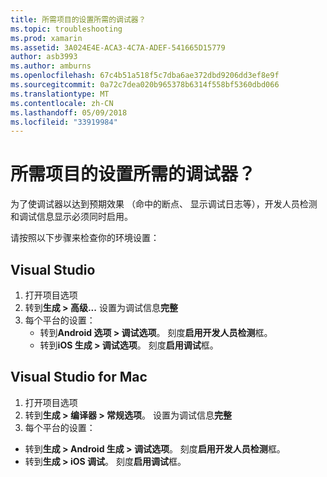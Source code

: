 ```yaml
---
title: 所需项目的设置所需的调试器？
ms.topic: troubleshooting
ms.prod: xamarin
ms.assetid: 3A024E4E-ACA3-4C7A-ADEF-541665D15779
author: asb3993
ms.author: amburns
ms.openlocfilehash: 67c4b51a518f5c7dba6ae372dbd9206dd3ef8e9f
ms.sourcegitcommit: 0a72c7dea020b965378b6314f558bf5360dbd066
ms.translationtype: MT
ms.contentlocale: zh-CN
ms.lasthandoff: 05/09/2018
ms.locfileid: "33919984"
---
```

# <a name="what-project-settings-are-required-for-the-debugger"></a>所需项目的设置所需的调试器？

为了使调试器以达到预期效果 （命中的断点、 显示调试日志等），开发人员检测和调试信息显示必须同时启用。

请按照以下步骤来检查你的环境设置：

## <a name="visual-studio"></a>Visual Studio
1. 打开项目选项
2. 转到**生成 > 高级...** 设置为调试信息**完整**
3. 每个平台的设置：
   - 转到**Android 选项 > 调试选项**。 刻度**启用开发人员检测**框。
   - 转到**iOS 生成 > 调试选项**。 刻度**启用调试**框。

## <a name="visual-studio-for-mac"></a>Visual Studio for Mac
1. 打开项目选项
2. 转到**生成 > 编译器 > 常规选项**。 设置为调试信息**完整**
3. 每个平台的设置：
  - 转到**生成 > Android 生成 > 调试选项**。 刻度**启用开发人员检测**框。
  - 转到**生成 > iOS 调试**。 刻度**启用调试**框。

